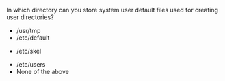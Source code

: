 In which directory can you store system user default files used for creating user directories? 
* /usr/tmp 
* /etc/default 
+ /etc/skel 
* /etc/users 
* None of the above
